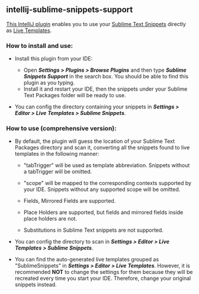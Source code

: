 ## intellij-sublime-snippets-support
[This IntelliJ plugin](https://plugins.jetbrains.com/plugin/10446-sublime-snippets-support) enables you to use your [Sublime Text Snippets](http://docs.sublimetext.info/en/latest/extensibility/snippets.html) directly as [Live Templates](https://www.jetbrains.com/help/idea/live-templates.html).

### How to install and use:
- Install this plugin from your IDE:
  - Open **_Settings > Plugins > Browse Plugins_** and then type **_Sublime Snippets Support_** in the search box. You should be able to find this plugin as you typing.
  - Install it and restart your IDE, then the snippets under your Sublime Text Packages folder will be ready to use.

- You can config the directory containing your snippets in **_Settings > Editor > Live Templates > Sublime Snippets_**.

### How to use (comprehensive version):
- By default, the plugin will guess the location of your Sublime Text Packages directory and scan it, converting all the snippets found to live templates in the following manner:

  - "tabTrigger" will be used as template abbreviation. Snippets without a tabTrigger will be omitted.

  - "scope" will be mapped to the corresponding contexts supported by your IDE. Snippets without any supported scope will be omitted.

  - Fields, Mirrored Fields are supported.

  - Place Holders are supported, but fields and mirrored fields inside place holders are not.

  - Substitutions in Sublime Text snippets are not supported.

- You can config the directory to scan in **_Settings > Editor > Live Templates > Sublime Snippets_**.

- You can find the auto-generated live templates grouped as "SublimeSnippets" in **_Settings > Editor > Live Templates_**. However, it is recommended **NOT** to change the settings for them because they will be recreated every time you start your IDE. Therefore, change your original snippets instead.
